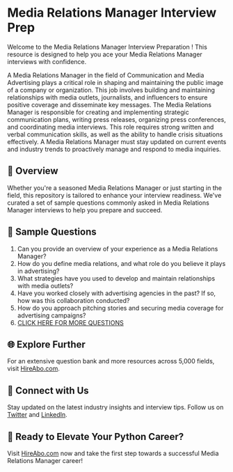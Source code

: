 # Media Relations Manager Interview Prep

Welcome to the Media Relations Manager Interview Preparation ! This resource is designed to help you ace your Media Relations Manager interviews with confidence.

A Media Relations Manager in the field of Communication and Media Advertising plays a critical role in shaping and maintaining the public image of a company or organization. This job involves building and maintaining relationships with media outlets, journalists, and influencers to ensure positive coverage and disseminate key messages. The Media Relations Manager is responsible for creating and implementing strategic communication plans, writing press releases, organizing press conferences, and coordinating media interviews. This role requires strong written and verbal communication skills, as well as the ability to handle crisis situations effectively. A Media Relations Manager must stay updated on current events and industry trends to proactively manage and respond to media inquiries.

## 🚀 Overview

Whether you're a seasoned Media Relations Manager or just starting in the field, this repository is tailored to enhance your interview readiness. We've curated a set of sample questions commonly asked in Media Relations Manager interviews to help you prepare and succeed.

## 📝 Sample Questions

1. Can you provide an overview of your experience as a Media Relations Manager?
2. How do you define media relations, and what role do you believe it plays in advertising?
3. What strategies have you used to develop and maintain relationships with media outlets?
4. Have you worked closely with advertising agencies in the past? If so, how was this collaboration conducted?
5. How do you approach pitching stories and securing media coverage for advertising campaigns?
6. [CLICK HERE FOR MORE QUESTIONS](https://hireabo.com/job/8_3_17/Media%20Relations%20Manager)

## 🌐 Explore Further

For an extensive question bank and more resources across 5,000 fields, visit [HireAbo.com](https://www.hireabo.com).

## 📱 Connect with Us

Stay updated on the latest industry insights and interview tips. Follow us on [Twitter](https://twitter.com/hireabo) and [LinkedIn](https://www.linkedin.com/in/hire-abo-3609972a8/).

## 🚀 Ready to Elevate Your Python Career?

Visit [HireAbo.com](https://www.hireabo.com) now and take the first step towards a successful Media Relations Manager career!
